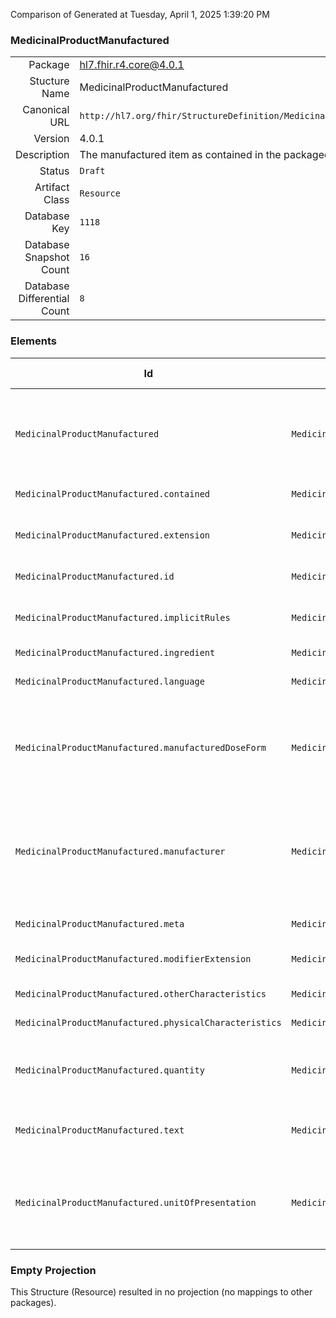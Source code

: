 Comparison of 
Generated at Tuesday, April 1, 2025 1:39:20 PM

### MedicinalProductManufactured

|      |     |
| ---: | --- |
| Package | hl7.fhir.r4.core@4.0.1 |
| Stucture Name | MedicinalProductManufactured |
| Canonical URL | `http://hl7.org/fhir/StructureDefinition/MedicinalProductManufactured` |
| Version | 4.0.1 |
| Description | The manufactured item as contained in the packaged medicinal product. |
| Status | `Draft` |
| Artifact Class | `Resource` |
| Database Key | `1118` |
| Database Snapshot Count | `16` |
| Database Differential Count | `8` |

### Elements

| Id | Path | Name | Base Path | Short | Cardinality | Collated Type | Binding Strength | Binding Value Set |
| -- | ---- | ---- | --------- | ----- | ----------- | ------------- | ---------------- | ----------------- |
| `MedicinalProductManufactured` | `MedicinalProductManufactured` | `MedicinalProductManufactured` | MedicinalProductManufactured | The manufactured item as contained in the packaged medicinal product | 0..* | MedicinalProductManufactured |  |  |
| `MedicinalProductManufactured.contained` | `MedicinalProductManufactured.contained` | `contained` | DomainResource.contained | Contained, inline Resources | 0..* | Resource |  |  |
| `MedicinalProductManufactured.extension` | `MedicinalProductManufactured.extension` | `extension` | DomainResource.extension | Additional content defined by implementations | 0..* | Extension |  |  |
| `MedicinalProductManufactured.id` | `MedicinalProductManufactured.id` | `id` | Resource.id | Logical id of this artifact | 0..1 | id |  |  |
| `MedicinalProductManufactured.implicitRules` | `MedicinalProductManufactured.implicitRules` | `implicitRules` | Resource.implicitRules | A set of rules under which this content was created | 0..1 | uri |  |  |
| `MedicinalProductManufactured.ingredient` | `MedicinalProductManufactured.ingredient` | `ingredient` | MedicinalProductManufactured.ingredient | Ingredient | 0..* | Reference(http://hl7.org/fhir/StructureDefinition/MedicinalProductIngredient) |  |  |
| `MedicinalProductManufactured.language` | `MedicinalProductManufactured.language` | `language` | Resource.language | Language of the resource content | 0..1 | code | `Required` | `http://hl7.org/fhir/ValueSet/all-languages` |
| `MedicinalProductManufactured.manufacturedDoseForm` | `MedicinalProductManufactured.manufacturedDoseForm` | `manufacturedDoseForm` | MedicinalProductManufactured.manufacturedDoseForm | Dose form as manufactured and before any transformation into the pharmaceutical product | 1..1 | CodeableConcept |  |  |
| `MedicinalProductManufactured.manufacturer` | `MedicinalProductManufactured.manufacturer` | `manufacturer` | MedicinalProductManufactured.manufacturer | Manufacturer of the item (Note that this should be named "manufacturer" but it currently causes technical issues) | 0..* | Reference(http://hl7.org/fhir/StructureDefinition/Organization) |  |  |
| `MedicinalProductManufactured.meta` | `MedicinalProductManufactured.meta` | `meta` | Resource.meta | Metadata about the resource | 0..1 | Meta |  |  |
| `MedicinalProductManufactured.modifierExtension` | `MedicinalProductManufactured.modifierExtension` | `modifierExtension` | DomainResource.modifierExtension | Extensions that cannot be ignored | 0..* | Extension |  |  |
| `MedicinalProductManufactured.otherCharacteristics` | `MedicinalProductManufactured.otherCharacteristics` | `otherCharacteristics` | MedicinalProductManufactured.otherCharacteristics | Other codeable characteristics | 0..* | CodeableConcept |  |  |
| `MedicinalProductManufactured.physicalCharacteristics` | `MedicinalProductManufactured.physicalCharacteristics` | `physicalCharacteristics` | MedicinalProductManufactured.physicalCharacteristics | Dimensions, color etc. | 0..1 | ProdCharacteristic |  |  |
| `MedicinalProductManufactured.quantity` | `MedicinalProductManufactured.quantity` | `quantity` | MedicinalProductManufactured.quantity | The quantity or "count number" of the manufactured item | 1..1 | Quantity |  |  |
| `MedicinalProductManufactured.text` | `MedicinalProductManufactured.text` | `text` | DomainResource.text | Text summary of the resource, for human interpretation | 0..1 | Narrative |  |  |
| `MedicinalProductManufactured.unitOfPresentation` | `MedicinalProductManufactured.unitOfPresentation` | `unitOfPresentation` | MedicinalProductManufactured.unitOfPresentation | The “real world” units in which the quantity of the manufactured item is described | 0..1 | CodeableConcept |  |  |
### Empty Projection

This Structure (Resource) resulted in no projection (no mappings to other packages).

